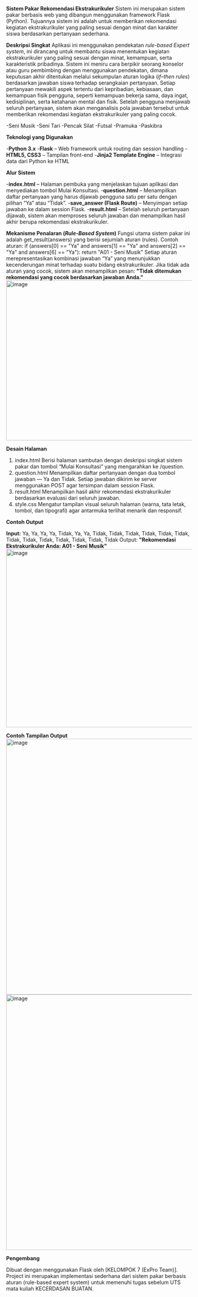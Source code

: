 **Sistem Pakar Rekomendasi Ekstrakurikuler**
Sistem ini merupakan sistem pakar berbasis web yang dibangun menggunakan framework Flask (Python). 
Tujuannya sistem ini adalah untuk memberikan rekomendasi kegiatan ekstrakurikuler yang paling sesuai dengan minat dan karakter siswa berdasarkan pertanyaan sederhana.

**Deskripsi Singkat**
Aplikasi ini menggunakan pendekatan _rule-based Expert system_, ini dirancang untuk membantu siswa menentukan kegiatan ekstrakurikuler yang paling sesuai dengan minat, kemampuan, serta karakteristik pribadinya. Sistem ini meniru cara berpikir seorang konselor atau guru pembimbing dengan menggunakan pendekatan, dimana keputusan akhir ditentukan melalui sekumpulan aturan logika (_if–then rules_) berdasarkan jawaban siswa terhadap serangkaian pertanyaan. Setiap pertanyaan mewakili aspek tertentu dari kepribadian, kebiasaan, dan kemampuan fisik pengguna, seperti kemampuan bekerja sama, daya ingat, kedisiplinan, serta ketahanan mental dan fisik. Setelah pengguna menjawab seluruh pertanyaan, sistem akan menganalisis pola jawaban tersebut untuk memberikan rekomendasi kegiatan ekstrakurikuler yang paling cocok.

-Seni Musik
-Seni Tari
-Pencak Silat
-Futsal
-Pramuka
-Paskibra

**Teknologi yang Digunakan**

-**Python 3.x**
-**Flask** – Web framework untuk routing dan session handling
-**HTML5, CSS3** – Tampilan front-end
-**Jinja2 Template Engine** – Integrasi data dari Python ke HTML

**Alur Sistem**

-**index.html** – Halaman pembuka yang menjelaskan tujuan aplikasi dan menyediakan tombol Mulai Konsultasi.
-**question.html** – Menampilkan daftar pertanyaan yang harus dijawab pengguna satu per satu dengan pilihan “Ya” atau “Tidak”.
-**save_answer (Flask Route)** – Menyimpan setiap jawaban ke dalam session Flask.
-**result.html** – Setelah seluruh pertanyaan dijawab, sistem akan memproses seluruh jawaban dan menampilkan hasil akhir berupa rekomendasi ekstrakurikuler.

**Mekanisme Penalaran (_Rule-Based System_)**
Fungsi utama sistem pakar ini adalah get_result(answers) yang berisi sejumlah aturan (rules).
Contoh aturan:
if (answers[0] == "Ya" and
    answers[1] == "Ya" and
    answers[2] == "Ya" and
    answers[6] == "Ya"):
    return "A01 - Seni Musik"
Setiap aturan merepresentasikan kombinasi jawaban “Ya” yang menunjukkan kecenderungan minat terhadap suatu bidang ekstrakurikuler. Jika tidak ada aturan yang cocok, sistem akan menampilkan pesan:
**"Tidak ditemukan rekomendasi yang cocok berdasarkan jawaban Anda."**
<img width="1050" height="433" alt="image" src="https://github.com/user-attachments/assets/94e558e4-bf4e-473d-a478-d10a881e6fae" />

**Desain Halaman**
1. index.html
   Berisi halaman sambutan dengan deskripsi singkat sistem pakar dan tombol “Mulai Konsultasi” yang mengarahkan ke /question.
2. question.html
   Menampilkan daftar pertanyaan dengan dua tombol jawaban — Ya dan Tidak. Setiap jawaban dikirim ke server menggunakan POST agar tersimpan dalam session Flask.
3. result.html
   Menampilkan hasil akhir rekomendasi ekstrakurikuler berdasarkan evaluasi dari seluruh jawaban.
4. style.css
   Mengatur tampilan visual seluruh halaman (warna, tata letak, tombol, dan tipografi) agar antarmuka terlihat menarik dan responsif.

**Contoh Output**

**Input:**
Ya, Ya, Ya, Ya, Tidak, Ya, Ya, Tidak, Tidak, Tidak, Tidak, Tidak, Tidak, Tidak, Tidak, Tidak, Tidak, Tidak, Tidak, Tidak
Output:
**"Rekomendasi Ekstrakurikuler Anda: A01 - Seni Musik"**
<img width="1107" height="482" alt="image" src="https://github.com/user-attachments/assets/ca4af130-f9f5-4560-8558-a6b987e25a37" />

**Contoh Tampilan Output**
<img width="1348" height="692" alt="image" src="https://github.com/user-attachments/assets/fccc0ae8-2cc4-47f6-8ecd-20025b6f610f" />
<img width="796" height="691" alt="image" src="https://github.com/user-attachments/assets/66fe02c4-cf5d-4163-a376-827a0d6cf130" />

**Pengembang**

Dibuat dengan menggunakan Flask oleh [KELOMPOK 7 (ExPro Team)].
Project ini merupakan implementasi sederhana dari sistem pakar berbasis aturan (rule-based expert system) untuk memenuhi tugas sebelum UTS mata kuliah KECERDASAN BUATAN.
